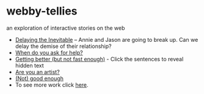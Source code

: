 # webby-tellies

an exploration of interactive stories on the web

- [Delaying the Inevitable](https://emilydidthis.github.io/webby-tellies/delaying-the-inevitable/v1/) – Annie and Jason are going to break up. Can we delay the demise of their relationship?
- [When do you ask for help?](https://emilydidthis.github.io/webby-tellies/i-need-help/v3)
- [Getting better (but not fast enough)](https://emilydidthis.github.io/webby-tellies/getting-better-but-not-fast-enough/) - Click the sentences to reveal hidden text
- [Are you an artist?](https://emilydidthis.github.io/webby-tellies/are-you-an-artist/)
- [(Not) good enough](https://emilydidthis.github.io/webby-tellies/not-good-enough/)
- To see more work click [here](https://emilydidthis.github.io/webby-tellies/see-my-work/v1/index-01.html).